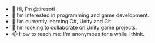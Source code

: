 - 👋 Hi, I’m @tiresoti
- 👀 I’m interested in programming and game development.
- 🌱 I’m currently learning C#, Unity and Git.
- 💞️ I’m looking to collaborate on Unity game projects.
- 📫 How to reach me: I'm anonymous for a while i think.

<!---
tiresoti/tiresoti is a ✨ special ✨ repository because its `README.md` (this file) appears on your GitHub profile.
You can click the Preview link to take a look at your changes.
--->
